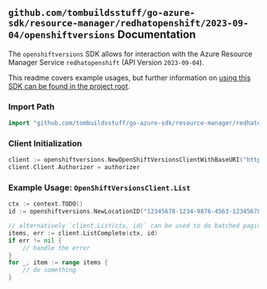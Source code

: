 
## `github.com/tombuildsstuff/go-azure-sdk/resource-manager/redhatopenshift/2023-09-04/openshiftversions` Documentation

The `openshiftversions` SDK allows for interaction with the Azure Resource Manager Service `redhatopenshift` (API Version `2023-09-04`).

This readme covers example usages, but further information on [using this SDK can be found in the project root](https://github.com/tombuildsstuff/go-azure-sdk/tree/main/docs).

### Import Path

```go
import "github.com/tombuildsstuff/go-azure-sdk/resource-manager/redhatopenshift/2023-09-04/openshiftversions"
```


### Client Initialization

```go
client := openshiftversions.NewOpenShiftVersionsClientWithBaseURI("https://management.azure.com")
client.Client.Authorizer = authorizer
```


### Example Usage: `OpenShiftVersionsClient.List`

```go
ctx := context.TODO()
id := openshiftversions.NewLocationID("12345678-1234-9876-4563-123456789012", "locationValue")

// alternatively `client.List(ctx, id)` can be used to do batched pagination
items, err := client.ListComplete(ctx, id)
if err != nil {
	// handle the error
}
for _, item := range items {
	// do something
}
```
